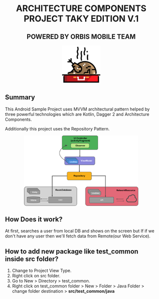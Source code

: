 <h1 align="center">ARCHITECTURE COMPONENTS PROJECT TAKY EDITION V.1</h1>
<h2 align="center">POWERED BY ORBIS MOBILE TEAM </h2>

<p align="center">
    <img src="Screenshots/roast-chicken.png" alt="icon" width="25%"/>
</p>


## Summary

This Android Sample Project uses MVVM architectural pattern helped by three powerful technologies
which are Kotlin, Dagger 2 and Architecture Components.

Additionally this project uses the Repository Pattern.

<p align="center">
    <img src="Screenshots/architecturefinal.png" alt="icon" width="75%"/>
</p>


## How Does it work?

At first, searches a user from local DB and shows on the screen but If if we don't have any user then
we'll fetch data from Remote(our Web Service).

## How to add new package like test_common inside src folder?
1. Change to Project View Type.
2. Right click on src folder.
3. Go to New > Directory > test_common.
4. Right click on test_common folder > New > Folder > Java Folder > change folder destination > **src/test_common/java**